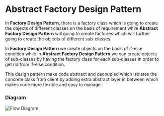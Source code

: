 # Abstract Factory Design Pattern

In **Factory Design Pattern**, there is a factory class which is going to create the objects of different classes on the basis of requirement while **Abstract Factory Design Pattern** will going to create factories which will further going to create the objects of different sub-classes.

In **Factory Design Pattern** we create objects on the basis of if-else condition while in **Abstract Factory Design Pattern** we can create objects of sub-classes by having the factory class for each sub-classes in order to get rid from if-else condition.

This design pattern make code abstract and decoupled which isolates the concrete class from client by adding extra abstract layer in between which makes code more flexible and easy to manage.

### Diagram

![Flow Diagram](https://github.com/user-attachments/assets/d734bad2-795f-4ae7-a38d-2099d9715dff)
